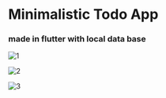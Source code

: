 # Minimalistic Todo App

### made in flutter with local data base

![1](https://github.com/poteznyszymon/flutter_TODO/assets/77408864/19b064be-2ff2-4049-bd7d-0bd606049bd7)

![2](https://github.com/poteznyszymon/flutter_TODO/assets/77408864/abbd7ea1-32c5-487c-a3e5-a99b1bec7cc4)

![3](https://github.com/poteznyszymon/flutter_TODO/assets/77408864/3bfc7dbf-17d4-455b-9a23-3da9aebb233f)

